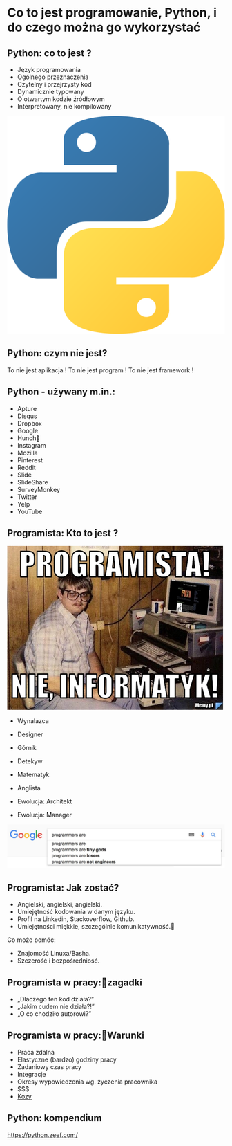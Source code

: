 Co to jest programowanie, Python, i do czego można go wykorzystać
==================================================================

Python: co to jest ?
--------------------

* Język programowania
* Ogólnego przeznaczenia
* Czytelny i przejrzysty kod
* Dynamicznie typowany
* O otwartym kodzie źródłowym
* Interpretowany, nie kompilowany

![image](./images/python_logo.png)

Python: czym nie jest?
----------------------

To nie jest aplikacja !
To nie jest program !
To nie jest framework !

Python - używany m.in.:
-----------------------

* Apture
* Disqus
* Dropbox
* Google
* Hunch
* Instagram
* Mozilla
* Pinterest
* Reddit
* Slide
* SlideShare
* SurveyMonkey
* Twitter
* Yelp
* YouTube



Programista: Kto to jest ?
---------------------------

![image](./images/python_informatyk.jpg)

* Wynalazca
* Designer
* Górnik
* Detekyw
* Matematyk
* Anglista

* Ewolucja: Architekt
* Ewolucja: Manager


![image](./images/python_gods.jpeg)

Programista: Jak zostać?
------------------------

* Angielski, angielski, angielski.
* Umiejętność kodowania w danym języku.
* Profil na Linkedin, Stackoverflow, Github.
* Umiejętności miękkie, szczególnie komunikatywność.

Co może pomóc:
* Znajomość Linuxa/Basha.
* Szczerość i bezpośredniość.

Programista w pracy:zagadki
------------------------------

* „Dlaczego ten kod działa?”
* „Jakim cudem nie działa?!”
* „O co chodziło autorowi?”

Programista w pracy:Warunki
----------------------------

* Praca zdalna
* Elastyczne (bardzo) godziny pracy
* Zadaniowy czas pracy
* Integracje
* Okresy wypowiedzenia wg. życzenia pracownika
* $$$
* [Kozy](https://www.youtube.com/watch?v=oHkqamFRTKI)

Python: kompendium
------------------
https://python.zeef.com/

